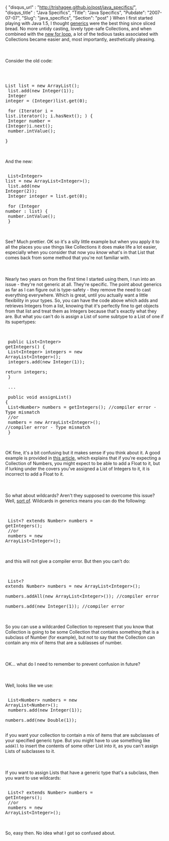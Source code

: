 {
 "disqus_url" : "http://trishagee.github.io/post/java_specifics/",
 "disqus_title" : "Java Specifics",
 "Title": "Java Specifics",
 "Pubdate": "2007-07-07",
 "Slug": "java_specifics",
 "Section": "post"
}
When I first started playing with Java 1.5, I thought <a href="http://java.sun.com/j2se/1.5.0/docs/guide/language/generics.html">generics</a> were the best thing since sliced bread.  No more untidy casting, lovely type-safe Collections, and when combined with the <a href="http://java.sun.com/j2se/1.5.0/docs/guide/language/foreach.html">new for loop</a>, a lot of the tedious tasks associated with Collections became easier and, most importantly, aesthetically pleasing.<br/><br/><br/><br/>Consider the old code:<br/><br/><pre><br/>	    List list = new ArrayList();<br/>	    list.add(new Integer(1));<br/>	    Integer integer = (Integer)list.get(0);<br/><br/>	    for (Iterator i = list.iterator(); i.hasNext(); ) {<br/>	    	Integer number = (Integer)i.next();<br/>	    	number.intValue();<br/>	    }<br/></pre><br/><br/>And the new:<br/><pre><br/>	    List&lt;Integer&gt; list = new ArrayList&lt;Integer&gt;();<br/>	    list.add(new Integer(2));<br/>	    Integer integer = list.get(0);<br/><br/>	    for (Integer number : list) {<br/>	    	number.intValue();<br/>	    }<br/></pre><br/><br/>See?  Much prettier.  OK so it's a silly little example but when you apply it to all the places you use things like Collections it does make life a lot easier, especially when you consider that now you *know* what's in that List that comes back from some method that you're not familiar with.<br/><br/><br/><br/>Nearly two years on from the first time I started using them, I run into an issue - they're not generic at all.  They're specific.  The point about generics as far as I can figure out is type-safety - they remove the need to cast everything everywhere.  Which is great, until you actually want a little flexibility in your types.  So, you can have the code above which adds and retrieves Integers from a list, knowing that it's perfectly fine to get objects from that list and treat them as Integers because that's exactly what they are.  But what you can't do is assign a List of some subtype to a List of one if its supertypes:<br/><br/><pre><br/>	public List&lt;Integer&gt; getIntegers() {<br/>		List&lt;Integer&gt; integers = new ArrayList&lt;Integer&gt;();<br/>		integers.add(new Integer(1));<br/>		return integers;<br/>	}<br/><br/>	...<br/><br/>	public void assignList() {<br/>		List&lt;Number&gt; numbers = getIntegers(); //compiler error - Type mismatch<br/>		//or<br/>		numbers = new ArrayList&lt;Integer&gt;(); //compiler error - Type mismatch<br/>	}<br/></pre><br/><br/>OK fine, it's a bit confusing but it makes sense if you think about it.  A good example is provided in <a href="http://www.ibm.com/developerworks/java/library/j-jtp01255.html">this article</a>, which explains that if you're expecting a Collection of Numbers, you might expect to be able to add a Float to it, but if lurking under the covers you've assigned a List of Integers to it, it is incorrect to add a Float to it.<br/><br/><br/><br/>So what about wildcards?  Aren't they supposed to overcome this issue?  Well, <a href="http://www.netalive.org/swsu/archives/2005/07/generics_wildca.html">sort of</a>.  Wildcards in generics means you can do the following:<br/><br/><pre><br/>		List&lt;? extends Number&gt; numbers = getIntegers();<br/>		//or<br/>		numbers = new ArrayList&lt;Integer&gt;();<br/></pre><br/><br/>and this will not give a compiler error.  But then you can't do:<br/><br/><pre><br/>		List&lt;? extends Number&gt; numbers = new ArrayList&lt;Integer&gt;();<br/>		numbers.addAll(new ArrayList&lt;Integer&gt;()); //compiler error<br/>		numbers.add(new Integer(1)); //compiler error<br/></pre><br/><br/>So you can use a wildcarded Collection to represent that you know that Collection is going to be some Collection that contains something that is a subclass of Number (for example), but not to say that the Collection can contain any mix of items that are a sublasses of number.<br/><br/><br/><br/>OK... what do I need to remember to prevent confusion in future?<br/><br/><br/><br/>Well, looks like we use:<br/><pre><br/>		List&lt;Number&gt; numbers = new ArrayList&lt;Number&gt;();<br/>		numbers.add(new Integer(1));<br/>		numbers.add(new Double(1));<br/></pre><br/>if you want your collection to contain a mix of items that are subclasses of your specified generic type.  But you might have to use something like <code>addAll</code> to insert the contents of some other List into it, as you can't assign Lists of subclasses to it.<br/><br/><br/><br/>If you want to assign Lists that have a generic type that's a subclass, then you want to use wildcards:<br/><pre><br/>		List&lt;? extends Number&gt; numbers = getIntegers();<br/>		//or<br/>		numbers = new ArrayList&lt;Integer&gt;();<br/></pre><br/><br/>So, easy then.  No idea what I got so confused about.
